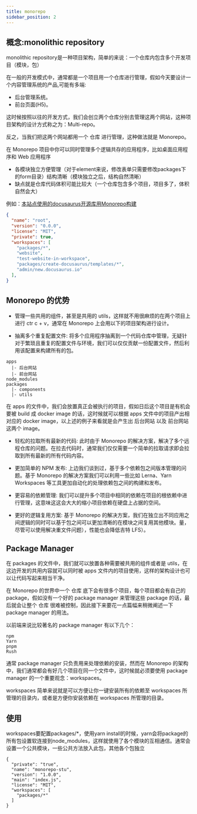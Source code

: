 ```yaml
---
title: monorepo
sidebar_position: 2
---
```


## 概念:monolithic repository
monolithic repository是一种项目架构，简单的来说：一个仓库内包含多个开发项目（模块，包）

在一般的开发模式中，通常都是一个项目用一个仓库进行管理，假如今天要设计一个内容管理系统的产品,可能有多端:
* 后台管理系统。
* 前台页面(H5)。

这时候按照以往的开发方式，我们会创立两个仓库分别去管理这两个网站，这种项目架构的设计方式称之为：Multi-repo。

反之，当我们把这两个网站都用一个 仓库 进行管理，这种做法就是 Monorepo。

在 Monorepo 项目中你可以同时管理多个逻辑共存的应用程序，比如桌面应用程序和 Web 应用程序

* 各模块独立方便管理（对于element来说，修改表单只需要修改packages下的form目录）结构清晰（模块独立之后，结构自然清晰）
* 缺点就是仓库代码体积可能比较大（一个仓库包含多个项目，项目多了，体积自然会大）

例如：[本站点使用的docusaurus开源库用Monorepo构建](https://github.com/facebook/docusaurus/blob/main/package.json)

```json
{
  "name": "root",
  "version": "0.0.0",
  "license": "MIT",
  "private": true,
  "workspaces": [
    "packages/*",
    "website",
    "test-website-in-workspace",
    "packages/create-docusaurus/templates/*",
    "admin/new.docusaurus.io"
  ],
}
```

## Monorepo 的优势
* 管理一些共用的组件，甚至是共用的 utils，这样就不用很麻烦的在两个项目上进行 ctr c + v，通常在 Monorepo 上会用以下的项目架构进行设计。

* 抽离多个重复配置文件: 将多个应用程序抽离到一个代码仓库中管理，无疑针对于繁琐且重复的配置文件与环境，我们可以仅仅贡献一份配置文件，然后利用该配置来构建所有的包。 
```
apps
  |- 后台网站
  |- 前台网站
node_modules
packages
  |- components
  |- utils
```
在 apps 的文件中，我们会放置真正会被执行的项目，假如日后这个项目是有机会要被 build 成 docker image 的话，这时候就可以根据 apps 文件中的项目产出相对应的 docker image，以上述的例子来看就是会产生出 后台网站 以及 前台网站 这两个 image。

* 轻松的拉取所有最新的代码: 此时由于 Monorepo 的解决方案，解决了多个远程仓库的问题。在拉去代码时，通常我们仅仅需要一个简单的拉取请求即会拉取到所有最新的所有代码内容。 

* 更加简单的 NPM 发布: 上边我们谈到过，基于多个依赖包之间版本管理的问题。基于 Monorepo 的解决方案我们可以利用一些比如 Lerna、Yarn Workspaces  等工具更加自动化的处理依赖包之间的构建和发布。 

* 更容易的依赖管理: 我们可以提升多个项目中相同的依赖在项目的根依赖中进行管理，这意味这这会大大的缩小项目依赖在硬盘上占据的空间。 

* 更好的逻辑复用方案: 基于 Monorepo 的解决方案，我们在独立出不同应用之间逻辑的同时可以基于包之间可以更加清晰的在模块之间复用其他模块。量，尽管可以使用解决重文件问题），性能也会降低吉特 LFS）。

## Package Manager
在 packages 的文件中，我们就可以放置各种需要被共用的组件或者是 utils，在这边开发的共用内容就可以同时被 apps 文件内的项目使用，这样的架构设计也可以让代码写起来相当干净。


在 Monorepo 的世界中一个 仓库 底下会有很多个项目，每个项目都会有自己的 package，假如没有一个好的 package manager 来管理这些 package 的话，最后就会让整个 仓库 很难被控制，因此接下来要花一点篇幅来稍微阐述一下 package manager 的用法。

以前端来说比较著名的 package manager 有以下几个：
```
npm
Yarn
pnpm
Rush
```

通常 package manager 只负责用来处理依赖的安装，然而在 Monorepo 的架构中，我们通常都会有好几个项目在同一个文件中，这时候就必须要使用 package manager 的一个重要观念：workspaces。

workspaces 简单来说就是可以方便让你一键安装所有的依赖至 workspaces 所管理的目录内，或者是方便你安装依赖在 workspaces 所管理的目录。

## 使用
workspaces要配置packages/*，使用yarn install的时候，yarn会将package的所有包设置软连接到node_modules，这样就使用了各个模块的互相通信。通常会设置一个公共模块，一些公共方法放入此包，其他各个包独立
```
{
  "private": "true",
  "name": "monorepo-stu",
  "version": "1.0.0",
  "main": "index.js",
  "license": "MIT",
  "workspaces": [
    "packages/*"
  ]
}
```